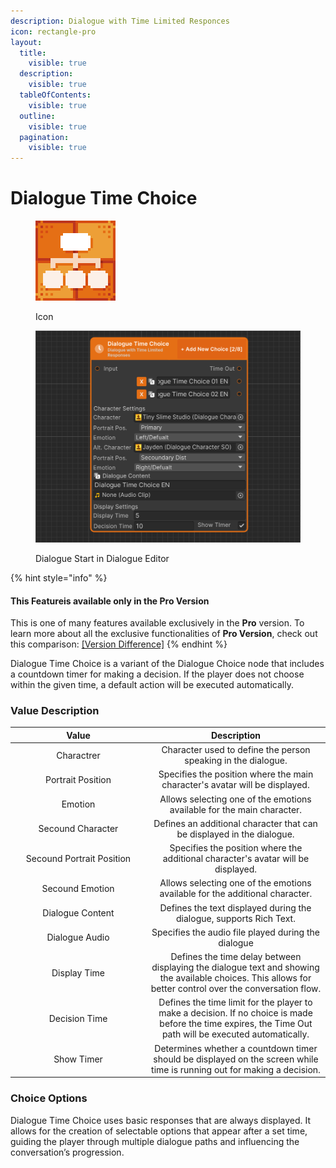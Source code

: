 ```yaml
---
description: Dialogue with Time Limited Responces
icon: rectangle-pro
layout:
  title:
    visible: true
  description:
    visible: true
  tableOfContents:
    visible: true
  outline:
    visible: true
  pagination:
    visible: true
---
```


# Dialogue Time Choice

<div><figure><img src="../../.gitbook/assets/MT_Node_Timer_Gizmo.png" alt="" width="128"><figcaption><p>Icon</p></figcaption></figure> <figure><img src="../../.gitbook/assets/Zrzut ekranu (82).png" alt="" width="563"><figcaption><p>Dialogue Start in Dialogue Editor</p></figcaption></figure></div>

{% hint style="info" %}
#### This Featureis available only in the **Pro Version**

This is one of many features available exclusively in the **Pro** version. To learn more about all the exclusive functionalities of **Pro Version**, check out this comparison: [\[Version Difference\]](../../getting-started/quickstart.md)
{% endhint %}

Dialogue Time Choice is a variant of the Dialogue Choice node that includes a countdown timer for making a decision. If the player does not choose within the given time, a default action will be executed automatically.

### Value Description

<table><thead><tr><th width="203" align="center">Value</th><th align="center">Description</th></tr></thead><tbody><tr><td align="center">Charactrer</td><td align="center">Character used to define the person speaking in the dialogue.</td></tr><tr><td align="center">Portrait Position</td><td align="center">Specifies the position where the main character's avatar will be displayed.</td></tr><tr><td align="center">Emotion</td><td align="center">Allows selecting one of the emotions available for the main character.</td></tr><tr><td align="center">Secound Character</td><td align="center">Defines an additional character that can be displayed in the dialogue.</td></tr><tr><td align="center">Secound Portrait Position</td><td align="center">Specifies the position where the additional character's avatar will be displayed.</td></tr><tr><td align="center">Secound Emotion</td><td align="center">Allows selecting one of the emotions available for the additional character.</td></tr><tr><td align="center">Dialogue Content</td><td align="center">Defines the text displayed during the dialogue, supports Rich Text.</td></tr><tr><td align="center">Dialogue Audio</td><td align="center">Specifies the audio file played during the dialogue</td></tr><tr><td align="center">Display Time</td><td align="center">Defines the time delay between displaying the dialogue text and showing the available choices. This allows for better control over the conversation flow.</td></tr><tr><td align="center">Decision Time</td><td align="center">Defines the time limit for the player to make a decision. If no choice is made before the time expires, the Time Out path will be executed automatically.</td></tr><tr><td align="center">Show Timer</td><td align="center">Determines whether a countdown timer should be displayed on the screen while time is running out for making a decision.</td></tr></tbody></table>

### Choice Options

Dialogue Time Choice uses basic responses that are always displayed. It allows for the creation of selectable options that appear after a set time, guiding the player through multiple dialogue paths and influencing the conversation’s progression.
